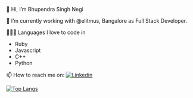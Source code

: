 👋 Hi, I’m Bhupendra Singh Negi

🔭 I’m currently working with @elitmus, Bangalore as Full Stack Developer.


👨🏾‍💻 Languages I love to code in
  * Ruby
  * Javascript
  * C++
  * Python
  

<p> 📫 How to reach me  on:
  <a href="https://www.linkedin.com/in/bhupendra-negi-667171167/" rel="nofollow">
    <img src="https://camo.githubusercontent.com/cc1003a73c03e4a2133762bdec4d062b9bdd7063dae68d4022bcea38432ab6c0/68747470733a2f2f696d672e736869656c64732e696f2f62616467652f2d4c696e6b6564496e2d3030373362313f7374796c653d736f6369616c266c6f676f3d4c696e6b6564696e266c696e6b3d68747470733a2f2f7777772e6c696e6b6564696e2e636f6d2f696e2f7368756268616d393431312f" alt="Linkedin" data-canonical-src="https://img.shields.io/badge/-LinkedIn-0073b1?style=social&amp;logo=Linkedin&amp;link=https://www.linkedin.com/in/bhupendra-negi-667171167" style="max-width:100%;"></a>
</p>

<!-- [![Bhupendra's GitHub stats](https://github-readme-stats.vercel.app/api?username=BhupendraNegi&show_icons=true&theme=radical)](https://github.com/anuraghazra/github-readme-stats) -->

[![Top Langs](https://github-readme-stats.vercel.app/api/top-langs/?username=BhupendraNegi&layout=compact)](https://github.com/anuraghazra/github-readme-stats)

<!---
BhupendraNegi/BhupendraNegi is a ✨ special ✨ repository because its `README.md` (this file) appears on your GitHub profile.
You can click the Preview link to take a look at your changes.
--->
